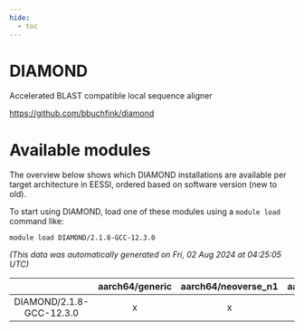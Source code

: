 ```yaml
---
hide:
  - toc
---
```


DIAMOND
=======


Accelerated BLAST compatible local sequence aligner

https://github.com/bbuchfink/diamond
# Available modules


The overview below shows which DIAMOND installations are available per target architecture in EESSI, ordered based on software version (new to old).

To start using DIAMOND, load one of these modules using a `module load` command like:

```shell
module load DIAMOND/2.1.8-GCC-12.3.0
```

*(This data was automatically generated on Fri, 02 Aug 2024 at 04:25:05 UTC)*  

| |aarch64/generic|aarch64/neoverse_n1|aarch64/neoverse_v1|x86_64/generic|x86_64/amd/zen2|x86_64/amd/zen3|x86_64/amd/zen4|x86_64/intel/haswell|x86_64/intel/skylake_avx512|
| :---: | :---: | :---: | :---: | :---: | :---: | :---: | :---: | :---: | :---: |
|DIAMOND/2.1.8-GCC-12.3.0|x|x|x|x|x|x|x|x|x|
